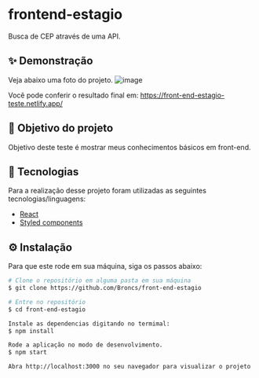 # frontend-estagio

Busca de CEP através de uma API.

## ✨ Demonstração

Veja abaixo uma foto do projeto.
![image](https://user-images.githubusercontent.com/62390902/122801877-0fb1b380-d29b-11eb-8c83-adecd44d531e.png)

Você pode conferir o resultado final em: https://front-end-estagio-teste.netlify.app/

## 🎯 Objetivo do projeto

Objetivo deste teste é mostrar meus conhecimentos básicos em front-end.

## 📝 Tecnologias

Para a realização desse projeto foram utilizadas as seguintes tecnologias/linguagens:

- [React](https://pt-br.reactjs.org)
- [Styled components](https://styled-components.com)

## ⚙️ Instalação

Para que este rode em sua máquina, siga os passos abaixo:

```bash
# Clone o repositório em alguma pasta em sua máquina
$ git clone https://github.com/Broncs/front-end-estagio

# Entre no repositório
$ cd front-end-estagio

Instale as dependencias digitando no termimal:
$ npm install

Rode a aplicação no modo de desenvolvimento.
$ npm start

Abra http://localhost:3000 no seu navegador para visualizar o projeto
```
